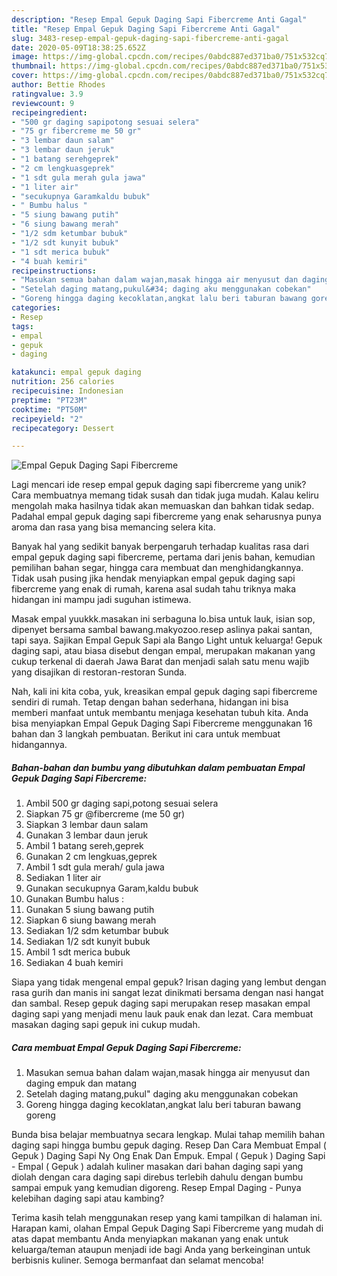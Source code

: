 ```yaml
---
description: "Resep Empal Gepuk Daging Sapi Fibercreme Anti Gagal"
title: "Resep Empal Gepuk Daging Sapi Fibercreme Anti Gagal"
slug: 3483-resep-empal-gepuk-daging-sapi-fibercreme-anti-gagal
date: 2020-05-09T18:38:25.652Z
image: https://img-global.cpcdn.com/recipes/0abdc887ed371ba0/751x532cq70/empal-gepuk-daging-sapi-fibercreme-foto-resep-utama.jpg
thumbnail: https://img-global.cpcdn.com/recipes/0abdc887ed371ba0/751x532cq70/empal-gepuk-daging-sapi-fibercreme-foto-resep-utama.jpg
cover: https://img-global.cpcdn.com/recipes/0abdc887ed371ba0/751x532cq70/empal-gepuk-daging-sapi-fibercreme-foto-resep-utama.jpg
author: Bettie Rhodes
ratingvalue: 3.9
reviewcount: 9
recipeingredient:
- "500 gr daging sapipotong sesuai selera"
- "75 gr fibercreme me 50 gr"
- "3 lembar daun salam"
- "3 lembar daun jeruk"
- "1 batang serehgeprek"
- "2 cm lengkuasgeprek"
- "1 sdt gula merah gula jawa"
- "1 liter air"
- "secukupnya Garamkaldu bubuk"
- " Bumbu halus "
- "5 siung bawang putih"
- "6 siung bawang merah"
- "1/2 sdm ketumbar bubuk"
- "1/2 sdt kunyit bubuk"
- "1 sdt merica bubuk"
- "4 buah kemiri"
recipeinstructions:
- "Masukan semua bahan dalam wajan,masak hingga air menyusut dan daging empuk dan matang"
- "Setelah daging matang,pukul&#34; daging aku menggunakan cobekan"
- "Goreng hingga daging kecoklatan,angkat lalu beri taburan bawang goreng"
categories:
- Resep
tags:
- empal
- gepuk
- daging

katakunci: empal gepuk daging 
nutrition: 256 calories
recipecuisine: Indonesian
preptime: "PT23M"
cooktime: "PT50M"
recipeyield: "2"
recipecategory: Dessert

---
```



![Empal Gepuk Daging Sapi Fibercreme](https://img-global.cpcdn.com/recipes/0abdc887ed371ba0/751x532cq70/empal-gepuk-daging-sapi-fibercreme-foto-resep-utama.jpg)

Lagi mencari ide resep empal gepuk daging sapi fibercreme yang unik? Cara membuatnya memang tidak susah dan tidak juga mudah. Kalau keliru mengolah maka hasilnya tidak akan memuaskan dan bahkan tidak sedap. Padahal empal gepuk daging sapi fibercreme yang enak seharusnya punya aroma dan rasa yang bisa memancing selera kita.

Banyak hal yang sedikit banyak berpengaruh terhadap kualitas rasa dari empal gepuk daging sapi fibercreme, pertama dari jenis bahan, kemudian pemilihan bahan segar, hingga cara membuat dan menghidangkannya. Tidak usah pusing jika hendak menyiapkan empal gepuk daging sapi fibercreme yang enak di rumah, karena asal sudah tahu triknya maka hidangan ini mampu jadi suguhan istimewa.

Masak empal yuukkk.masakan ini serbaguna lo.bisa untuk lauk, isian sop, dipenyet bersama sambal bawang.makyozoo.resep aslinya pakai santan, tapi saya. Sajikan Empal Gepuk Sapi ala Bango Light untuk keluarga! Gepuk daging sapi, atau biasa disebut dengan empal, merupakan makanan yang cukup terkenal di daerah Jawa Barat dan menjadi salah satu menu wajib yang disajikan di restoran-restoran Sunda.


Nah, kali ini kita coba, yuk, kreasikan empal gepuk daging sapi fibercreme sendiri di rumah. Tetap dengan bahan sederhana, hidangan ini bisa memberi manfaat untuk membantu menjaga kesehatan tubuh kita. Anda bisa menyiapkan Empal Gepuk Daging Sapi Fibercreme menggunakan 16 bahan dan 3 langkah pembuatan. Berikut ini cara untuk membuat hidangannya.

<!--inarticleads1-->

##### Bahan-bahan dan bumbu yang dibutuhkan dalam pembuatan Empal Gepuk Daging Sapi Fibercreme:

1. Ambil 500 gr daging sapi,potong sesuai selera
1. Siapkan 75 gr @fibercreme (me 50 gr)
1. Siapkan 3 lembar daun salam
1. Gunakan 3 lembar daun jeruk
1. Ambil 1 batang sereh,geprek
1. Gunakan 2 cm lengkuas,geprek
1. Ambil 1 sdt gula merah/ gula jawa
1. Sediakan 1 liter air
1. Gunakan secukupnya Garam,kaldu bubuk
1. Gunakan  Bumbu halus :
1. Gunakan 5 siung bawang putih
1. Siapkan 6 siung bawang merah
1. Sediakan 1/2 sdm ketumbar bubuk
1. Sediakan 1/2 sdt kunyit bubuk
1. Ambil 1 sdt merica bubuk
1. Sediakan 4 buah kemiri


Siapa yang tidak mengenal empal gepuk? Irisan daging yang lembut dengan rasa gurih dan manis ini sangat lezat dinikmati bersama dengan nasi hangat dan sambal. Resep gepuk daging sapi merupakan resep masakan empal daging sapi yang menjadi menu lauk pauk enak dan lezat. Cara membuat masakan daging sapi gepuk ini cukup mudah. 

<!--inarticleads2-->

##### Cara membuat Empal Gepuk Daging Sapi Fibercreme:

1. Masukan semua bahan dalam wajan,masak hingga air menyusut dan daging empuk dan matang
1. Setelah daging matang,pukul&#34; daging aku menggunakan cobekan
1. Goreng hingga daging kecoklatan,angkat lalu beri taburan bawang goreng


Bunda bisa belajar membuatnya secara lengkap. Mulai tahap memilih bahan daging sapi hingga bumbu gepuk daging. Resep Dan Cara Membuat Empal ( Gepuk ) Daging Sapi Ny Ong Enak Dan Empuk. Empal ( Gepuk ) Daging Sapi - Empal ( Gepuk ) adalah kuliner masakan dari bahan daging sapi yang diolah dengan cara daging sapi direbus terlebih dahulu dengan bumbu sampai empuk yang kemudian digoreng. Resep Empal Daging - Punya kelebihan daging sapi atau kambing? 

Terima kasih telah menggunakan resep yang kami tampilkan di halaman ini. Harapan kami, olahan Empal Gepuk Daging Sapi Fibercreme yang mudah di atas dapat membantu Anda menyiapkan makanan yang enak untuk keluarga/teman ataupun menjadi ide bagi Anda yang berkeinginan untuk berbisnis kuliner. Semoga bermanfaat dan selamat mencoba!

